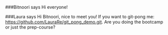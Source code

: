 ###Bitnoori says Hi everyone! 

###Laura says Hi Bitnoori, nice to meet you! If you want to git-pong me: https://github.com/LauraRe/git_pong_demo.git. Are you doing the bootcamp or just the prep-course?